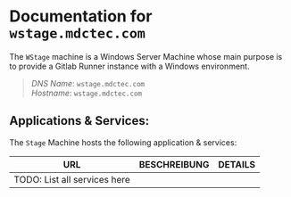 # Documentation for `wstage.mdctec.com`
The `WStage` machine is a Windows Server Machine whose main purpose is to provide a Gitlab Runner instance with a Windows environment.

> *DNS Name*: `wstage.mdctec.com`  
> *Hostname*: `wstage.mdctec.com`

## Applications & Services:
The `Stage` Machine hosts the following application & services:

| URL | BESCHREIBUNG | DETAILS |
|--- |--- |--- |
| TODO: List all services here |
